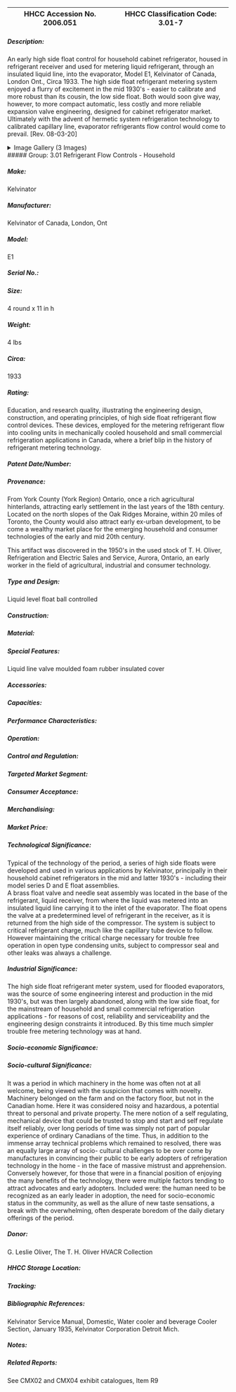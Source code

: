 | **HHCC Accession No. 2006.051** |**HHCC Classification Code:  3.01-7**|
| ----------- | ----------- |
##### Description:
An early high side float control for household cabinet refrigerator, housed in refrigerant receiver and used for metering liquid refrigerant, through an insulated liquid line, into the  evaporator, Model E1, Kelvinator of Canada, London Ont., Circa 1933. 
The high side float refrigerant metering system enjoyed a flurry of excitement in the mid 1930's - easier to calibrate and more robust than its cousin, the low side float. Both would soon give way, however, to more compact automatic, less costly and more reliable   expansion valve engineering, designed for cabinet refrigerator market. Ultimately with the advent of hermetic system refrigeration technology to calibrated capillary line, evaporator refrigerants flow control would come to prevail. [Rev. 08-03-20]


<details>
	<summary>Image Gallery (3 Images)</summary>
<div class="gallery gallery-wrapper--full" contenteditable="false" data-is-empty="false" data-translation="Add images" data-columns="6">
<figure class="gallery__item"><a href="#DOMAIN_NAME#gallery/3.01-7.jpg" data-size="1914x1457"><img src="#DOMAIN_NAME#gallery/3.01-7-thumbnail.jpg" alt=""></a></figure>
<figure class="gallery__item"><a href="#DOMAIN_NAME#gallery/3.01-7a.jpg" data-size="1955x1374"><img src="#DOMAIN_NAME#gallery/3.01-7a-thumbnail.jpg" alt=""></a></figure>
<figure class="gallery__item"><a href="#DOMAIN_NAME#gallery/3.01-7b.jpg" data-size="2268x1608"><img src="#DOMAIN_NAME#gallery/3.01-7b-thumbnail.jpg" alt=""></a></figure>
</div>
</details>
##### Group:
3.01 Refrigerant Flow Controls - Household

##### Make:
Kelvinator

##### Manufacturer:
Kelvinator of Canada, London, Ont

##### Model:
E1

##### Serial No.:


##### Size:
4 round x 11 in h

##### Weight:
4 lbs

##### Circa:
1933

##### Rating:
Education, and research quality, illustrating the engineering design, construction, and operating principles, of high side float refrigerant flow control devices. These devices, employed for the metering refrigerant flow into cooling units in mechanically cooled household and small commercial refrigeration applications in Canada, where a brief blip in the history of refrigerant metering technology.

##### Patent Date/Number:


##### Provenance:
From York County (York Region) Ontario, once a rich agricultural hinterlands, attracting early settlement in the last years of the 18th century. Located on the north slopes of the Oak Ridges Moraine, within 20 miles of Toronto, the County would also attract early ex-urban development, to be come a wealthy market place for the emerging household and consumer technologies of the early and mid 20th century. 

This artifact was discovered in the 1950's in the used stock of T. H. Oliver, Refrigeration and Electric Sales and Service, Aurora, Ontario, an early worker in the field of agricultural, industrial and consumer technology.

##### Type and Design:
Liquid level float ball controlled

##### Construction:


##### Material:


##### Special Features:
Liquid line valve moulded foam rubber insulated cover

##### Accessories:


##### Capacities:


##### Performance Characteristics:


##### Operation:


##### Control and Regulation:


##### Targeted Market Segment:


##### Consumer Acceptance:


##### Merchandising:


##### Market Price:


##### Technological Significance:
Typical of the technology of the period, a series of high side floats were developed and used in various applications by Kelvinator, principally in their household cabinet refrigerators in the mid and latter 1930's - including their model series D and E float assemblies.  
A brass float valve and needle seat assembly was located in the base of the refrigerant, liquid receiver, from where the liquid was metered into an insulated liquid line carrying it to the inlet of the evaporator. The float opens the valve at a predetermined level of refrigerant in the receiver, as it is returned from the high side of the compressor.
The system is subject to critical refrigerant charge, much like the capillary tube device to follow. However maintaining the critical charge necessary for trouble free operation in open type condensing units, subject to compressor seal and other leaks was always a challenge.

##### Industrial Significance:
The high side float refrigerant meter system, used for flooded evaporators, was the source of some engineering interest and production in the mid 1930's, but was then largely abandoned, along with the low side float, for the mainstream of household and small commercial refrigeration applications - for reasons of cost, reliability and serviceability and the engineering design constraints it introduced. By this time much simpler trouble free metering technology was at hand.

##### Socio-economic Significance:


##### Socio-cultural Significance:
It was a period in which machinery in the home was often not at all welcome, being viewed with the suspicion that comes with novelty. Machinery belonged on the farm and on the factory floor, but not in the Canadian home. Here it was considered noisy and hazardous, a potential threat to personal and private property.
The mere notion of a self regulating, mechanical device that could be trusted to stop and start and self regulate itself reliably, over long periods of time was simply not part of popular experience of ordinary Canadians of the time. 
Thus, in addition to the immense array technical problems which remained to resolved, there was an equally large array of socio- cultural challenges to be over come by manufactures in convincing their public to be early adopters of refrigeration technology in the home - in the face of massive mistrust and apprehension. 
Conversely however, for those that were in a financial position of enjoying the many benefits of the technology, there were multiple factors tending to attract advocates and early adopters. Included were: the human need to be recognized as an early leader in adoption, the need for socio-economic status in the community, as well as the allure of new taste sensations, a break with the overwhelming, often desperate boredom of the daily dietary offerings of the period.

##### Donor:
G. Leslie Oliver, The T. H. Oliver HVACR Collection

##### HHCC Storage Location:


##### Tracking:


##### Bibliographic References:
Kelvinator Service Manual, Domestic, Water cooler and beverage Cooler Section, January 1935, Kelvinator Corporation Detroit Mich.

##### Notes:


##### Related Reports:
See CMX02 and CMX04 exhibit catalogues, Item R9
